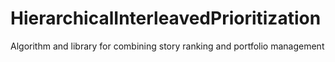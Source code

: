 # HierarchicalInterleavedPrioritization
Algorithm and library for combining story ranking and portfolio management
